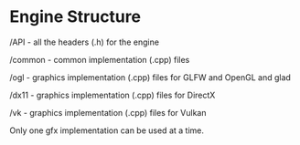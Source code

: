 # Engine Structure

/API - all the headers (.h) for the engine

/common - common implementation (.cpp) files

/ogl - graphics implementation (.cpp) files for GLFW and OpenGL and glad

/dx11 - graphics implementation (.cpp) files for DirectX

/vk - graphics implementation (.cpp) files for Vulkan

Only one gfx implementation can be used at a time.
